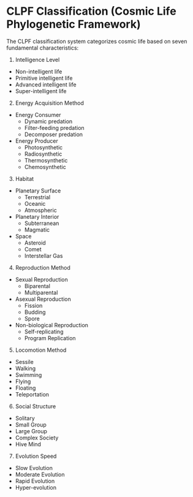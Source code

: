 # CLPF Classification (Cosmic Life Phylogenetic Framework)

The CLPF classification system categorizes cosmic life based on seven fundamental characteristics:

1. Intelligence Level

- Non-intelligent life
- Primitive intelligent life
- Advanced intelligent life
- Super-intelligent life

2. Energy Acquisition Method

- Energy Consumer
  - Dynamic predation
  - Filter-feeding predation
  - Decomposer predation
- Energy Producer
  - Photosynthetic
  - Radiosynthetic
  - Thermosynthetic
  - Chemosynthetic

3. Habitat

- Planetary Surface
  - Terrestrial
  - Oceanic
  - Atmospheric
- Planetary Interior
  - Subterranean
  - Magmatic
- Space
  - Asteroid
  - Comet
  - Interstellar Gas

4. Reproduction Method

- Sexual Reproduction
  - Biparental
  - Multiparental
- Asexual Reproduction
  - Fission
  - Budding
  - Spore
- Non-biological Reproduction
  - Self-replicating
  - Program Replication

5. Locomotion Method

- Sessile
- Walking
- Swimming
- Flying
- Floating
- Teleportation

6. Social Structure

- Solitary
- Small Group
- Large Group
- Complex Society
- Hive Mind

7. Evolution Speed

- Slow Evolution
- Moderate Evolution
- Rapid Evolution
- Hyper-evolution
